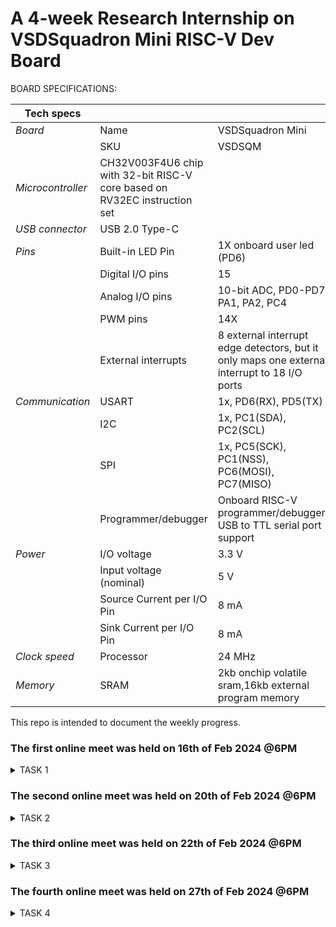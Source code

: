 # A 4-week Research Internship on VSDSquadron Mini RISC-V Dev Board


BOARD SPECIFICATIONS:

| Tech specs   |   |    |
|------------|------------|------------|
| *Board* | Name     | VSDSquadron Mini    |
|      | SKU    | VSDSQM    |
| *Microcontroller*    | CH32V003F4U6 chip with 32-bit RISC-V core based on RV32EC instruction set    |     |
| *USB connector* | USB 2.0 Type-C    |     |
| *Pins*     | Built-in LED Pin     | 1X onboard user led (PD6)     |
|      | Digital I/O pins     | 15     |
|      | Analog I/O pins     | 10-bit ADC, PD0-PD7, PA1, PA2, PC4     |
|      | PWM pins     | 14X     |
|      | External interrupts     | 	8 external interrupt edge detectors, but it only maps one external interrupt to 18 I/O ports     |
| *Communication*     | USART     | 	1x, PD6(RX), PD5(TX)     |
|      | I2C     | 1x, PC1(SDA), PC2(SCL)    |
|      | SPI     | 1x, PC5(SCK), PC1(NSS), PC6(MOSI), PC7(MISO)     |
|      | Programmer/debugger     | Onboard RISC-V programmer/debugger, USB to TTL serial port support     |
| *Power*     | I/O voltage     | 3.3 V    |
|      | Input voltage (nominal)     | 5 V    |
|      | Source Current per I/O Pin    | 8 mA     |
|      | Sink Current per I/O Pin     | 8 mA     |
| *Clock speed*     | Processor    | 24 MHz     |
| *Memory*     | SRAM     | 2kb onchip volatile sram,16kb external program memory     |
   

This repo is intended to document the weekly progress.

### The first online meet was held on 16th of Feb 2024 @6PM

<details>
    <summary> TASK 1 </summary>
 
1) install Yosys 

2) install iverilog 

3) install gtkwave

### CLONING RISC-V GNU TOOLCHAIN

# To install git 
sudo apt install git-all   

 make sure to install the dependencies
![git all](https://github.com/vinayakavp07/VSD/assets/137672762/948c6c99-8e47-41b9-95c9-31c89f36a6e2)



### INSTALLING YOSYS, IVERILOG & GTKWAVE.

### 1.YOSYS


git clone https://github.com/YosysHQ/yosys.git
![WhatsApp Image 2024-02-20 at 4 47 42 PM](https://github.com/vinayakavp07/VSD/assets/137672762/4e285ff0-cb1c-4b6f-9cdf-3b60484d8632)
cd yosys 


sudo apt install make
![WhatsApp Image 2024-02-20 at 4 47 42 PM](https://github.com/vinayakavp07/VSD/assets/137672762/4e285ff0-cb1c-4b6f-9cdf-3b60484d8632)
sudo apt-get install build-essential clang bison flex \libreadline-dev gawk tcl-dev libffi-dev git \ graphviz xdot pkg-config python3 libboost-system-dev\libboost-python-dev libboost-filesystem-dev zlib1g-dev

make config-gcc
![WhatsApp Image 2024-02-20 at 4 47 51 PM](https://github.com/vinayakavp07/VSD/assets/137672762/d8881276-ac6a-4ceb-ba2b-cd69e1ab62b1)

make 

sudo make install


### 2.iVerilog
installing iVerilog

sudo apt update

sudo apt-get install iverilog
![WhatsApp Image 2024-02-20 at 4 47 58 PM](https://github.com/vinayakavp07/VSD/assets/137672762/d19a9c02-97b7-4362-b346-27aebe8a9df1)

### 3.GTkWave
installing GTkWave

 sudo apt-get install gtkwave 
 
![WhatsApp Image 2024-02-20 at 4 48 03 PM](https://github.com/vinayakavp07/VSD/assets/137672762/517f5222-4afd-4984-bee1-695fa5e2c492)

</details>

### The second online meet was held on 20th of Feb 2024 @6PM

<details>
    
<summary> TASK 2 </summary>

Johnson Counter Block Diagram

![blockdiagram](https://github.com/vinayakavp07/VSD/assets/137672762/7b6be065-9da2-424a-b0b6-dd2dea049277)

Input and Output Waveforms

![Input Output Waveform](https://github.com/vinayakavp07/VSD/assets/137672762/7022a7e8-296a-4559-b6fa-d050a593ea72)

</details>


### The third online meet was held on 22th of Feb 2024 @6PM

<details>

<summary> TASK 3 </summary>
   
![Screenshot from 2024-02-26 15-14-47](https://github.com/vinayakavp07/VSD/assets/137672762/70b895ae-7a52-47a8-ac83-6e1194993165)

![Screenshot from 2024-02-26 15-15-37](https://github.com/vinayakavp07/VSD/assets/137672762/f894855b-8ac8-43eb-a5ad-384a0da98422)

![Screenshot from 2024-02-26 15-15-58](https://github.com/vinayakavp07/VSD/assets/137672762/c3ac6554-2fd5-4237-b6bd-486f4636194c)

![Screenshot from 2024-02-26 15-16-31](https://github.com/vinayakavp07/VSD/assets/137672762/0a5593bf-c9cb-4e6d-80a4-ba21980dc688)

![Screenshot from 2024-02-26 15-16-58](https://github.com/vinayakavp07/VSD/assets/137672762/79ded4f9-7194-48ce-acac-f96f021ec06d)

![Screenshot from 2024-02-26 15-17-10](https://github.com/vinayakavp07/VSD/assets/137672762/e4f4a2b0-20bc-420b-8c17-e2a0f1ec7c75)

![Screenshot from 2024-02-26 15-18-17](https://github.com/vinayakavp07/VSD/assets/137672762/bc4a64c7-ea31-4ba1-8438-bc1bfcbb0680)


</details>

### The fourth online meet was held on 27th of Feb 2024 @6PM

<details>
   
<summary> TASK 4 </summary>

yosys

![Screenshot from 2024-03-01 15-08-07](https://github.com/vinayakavp07/VSD/assets/137672762/2fc57542-c7bf-465c-849f-c9d4aef43fc3)

![Screenshot from 2024-03-01 15-09-03](https://github.com/vinayakavp07/VSD/assets/137672762/025179e1-10f8-4637-a037-4a9028735c5b)

![Screenshot from 2024-03-01 15-10-12](https://github.com/vinayakavp07/VSD/assets/137672762/46fe698f-1828-45cb-9a7f-7305652a7235)

![Screenshot from 2024-03-01 15-07-04](https://github.com/vinayakavp07/VSD/assets/137672762/3d670489-e733-4b02-8c44-2f1fc762762d)

![Screenshot from 2024-03-01 15-10-45](https://github.com/vinayakavp07/VSD/assets/137672762/6dbe5b97-906d-4a43-a1c9-3ebd3db914c4)

![Screenshot from 2024-03-01 15-11-00](https://github.com/vinayakavp07/VSD/assets/137672762/d9194c71-d1fd-4281-a8a2-7e4370c371cf)

![Screenshot from 2024-03-01 15-18-52](https://github.com/vinayakavp07/VSD/assets/137672762/8a983ce9-3231-40ec-a160-780988a63107)

![Screenshot from 2024-03-01 15-19-34](https://github.com/vinayakavp07/VSD/assets/137672762/ddcdb075-fe7c-4795-b41a-b7f616a7f747)

![Screenshot from 2024-03-01 15-18-21](https://github.com/vinayakavp07/VSD/assets/137672762/f8a9d874-9e4b-4b94-957d-e4f1372630e2)


<details>

### The Fifth task was given on 1st of March 2024

<details>

<summary> TASK 5 </summary>

Design file after git clone

Checking GTKwave for the design

![Screenshot from 2024-03-07 14-17-06](https://github.com/vinayakavp07/VSD/assets/137672762/ce588bd4-faf2-4db6-92f9-adfb8ef9882b)

![Screenshot from 2024-03-07 14-16-04](https://github.com/vinayakavp07/VSD/assets/137672762/305b58c2-2c71-4a78-9297-d067e71eb0a8)


<details>


















